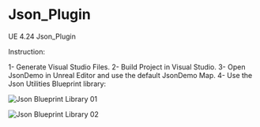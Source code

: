 # Json_Plugin
UE 4.24 Json_Plugin

Instruction:

1- Generate Visual Studio Files.
2- Build Project in Visual Studio.
3- Open JsonDemo in Unreal Editor and use the default JsonDemo Map.
4- Use the Json Utilities Blueprint library:

![Json Blueprint Library 01](https://github.com/Hurtubise-Epic/Json_Plugin/blob/master/JsonLib_01.JPG)

![Json Blueprint Library 02](https://github.com/Hurtubise-Epic/Json_Plugin/blob/master/JsonLib_02.JPG)
